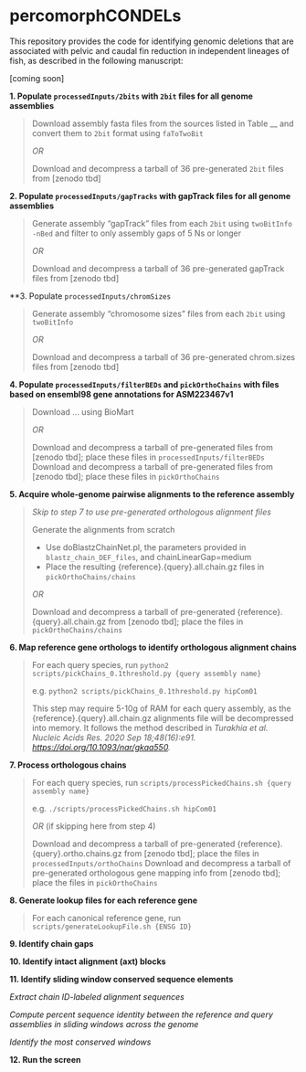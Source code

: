 # percomorphCONDELs

This repository provides the code for identifying genomic deletions that are associated with pelvic and caudal fin reduction in independent lineages of fish, as described in the following manuscript:

[coming soon]


**1. Populate `processedInputs/2bits` with `2bit` files for all genome assemblies**

> Download assembly fasta files from the sources listed in Table __ and convert them to `2bit` format using `faToTwoBit`
>
> *OR*
>
> Download and decompress a tarball of 36 pre-generated `2bit` files from [zenodo tbd]

**2. Populate `processedInputs/gapTracks` with gapTrack files for all genome assemblies**

> Generate assembly “gapTrack” files from each `2bit` using `twoBitInfo -nBed` and filter to only assembly gaps of 5 Ns or longer
>
> *OR*
>
> Download and decompress a tarball of 36 pre-generated gapTrack files from [zenodo tbd]

**3. Populate `processedInputs/chromSizes`

> Generate assembly “chromosome sizes” files from each `2bit` using `twoBitInfo`
>
> *OR*
>
> Download and decompress a tarball of 36 pre-generated chrom.sizes files from [zenodo tbd]


**4. Populate `processedInputs/filterBEDs` and `pickOrthoChains` with files based on ensembl98 gene annotations for ASM223467v1**

> Download ... using BioMart
>
> *OR*
>
> Download and decompress a tarball of pre-generated files from [zenodo tbd]; place these files in `processedInputs/filterBEDs`
> Download and decompress a tarball of pre-generated files from [zenodo tbd]; place these files in `pickOrthoChains`

**5. Acquire whole-genome pairwise alignments to the reference assembly**

> *Skip to step 7 to use pre-generated orthologous alignment files*
> 
> Generate the alignments from scratch
> - Use doBlastzChainNet.pl, the parameters provided in `blastz_chain_DEF_files`, and chainLinearGap=medium
> - Place the resulting {reference}.{query}.all.chain.gz files in `pickOrthoChains/chains`
> 
> *OR*
>
> Download and decompress a tarball of pre-generated {reference}.{query}.all.chain.gz from [zenodo tbd]; place the files in `pickOrthoChains/chains`

**6. Map reference gene orthologs to identify orthologous alignment chains**

> For each query species, run `python2 scripts/pickChains_0.1threshold.py {query assembly name}`
> 
> e.g. `python2 scripts/pickChains_0.1threshold.py hipCom01`
> 
> This step may require 5-10g of RAM for each query assembly, as the {reference}.{query}.all.chain.gz alignments file will be decompressed into memory. It follows the method described in *Turakhia et al. Nucleic Acids Res. 2020 Sep 18;48(16):e91. https://doi.org/10.1093/nar/gkaa550.*

**7. Process orthologous chains**

> For each query species, run `scripts/processPickedChains.sh {query assembly name}`
> 
> e.g. `./scripts/processPickedChains.sh hipCom01`
> 
> *OR* (if skipping here from step 4)
> 
> Download and decompress a tarball of pre-generated {reference}.{query}.ortho.chains.gz from [zenodo tbd]; place the files in `processedInputs/orthoChains`
> Download and decompress a tarball of pre-generated orthologous gene mapping info from [zenodo tbd]; place the files in `pickOrthoChains`

**8. Generate lookup files for each reference gene**

> For each canonical reference gene, run `scripts/generateLookupFile.sh {ENSG ID}`


**9. Identify chain gaps**

**10. Identify intact alignment (axt) blocks**

**11. Identify sliding window conserved sequence elements**

*Extract chain ID-labeled alignment sequences*

*Compute percent sequence identity between the reference and query assemblies in sliding windows across the genome*

*Identify the most conserved windows*

**12. Run the screen**
